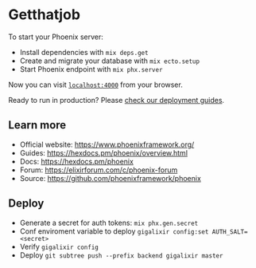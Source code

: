 # Getthatjob

To start your Phoenix server:

- Install dependencies with `mix deps.get`
- Create and migrate your database with `mix ecto.setup`
- Start Phoenix endpoint with `mix phx.server`

Now you can visit [`localhost:4000`](http://localhost:4000) from your browser.

Ready to run in production? Please [check our deployment guides](https://hexdocs.pm/phoenix/deployment.html).

## Learn more

- Official website: https://www.phoenixframework.org/
- Guides: https://hexdocs.pm/phoenix/overview.html
- Docs: https://hexdocs.pm/phoenix
- Forum: https://elixirforum.com/c/phoenix-forum
- Source: https://github.com/phoenixframework/phoenix

## Deploy

- Generate a secret for auth tokens: `mix phx.gen.secret`
- Conf enviroment variable to deploy `gigalixir config:set AUTH_SALT=<secret>`
- Verify `gigalixir config`
- Deploy `git subtree push --prefix backend gigalixir master`
